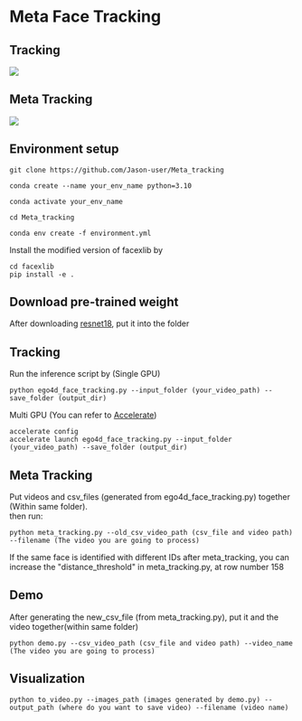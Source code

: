# Meta Face Tracking

## Tracking
![](gif_file/avtdrvnfyh_tracking.gif)

## Meta Tracking
![](gif_file/avtdrvnfyh_meta.gif)

## Environment setup
```
git clone https://github.com/Jason-user/Meta_tracking
```
```
conda create --name your_env_name python=3.10
```
```
conda activate your_env_name
```
```
cd Meta_tracking
```
```
conda env create -f environment.yml
```
Install the modified version of facexlib by
```
cd facexlib
pip install -e .
```

## Download pre-trained weight
After downloading [resnet18](https://github.com/Jason-user/Meta_tracking/releases), put it into the folder


## Tracking
Run the inference script by (Single GPU)
```
python ego4d_face_tracking.py --input_folder (your_video_path) --save_folder (output_dir)
```
Multi GPU (You can refer to [Accelerate](https://huggingface.co/docs/accelerate/basic_tutorials/notebook))

```
accelerate config
accelerate launch ego4d_face_tracking.py --input_folder (your_video_path) --save_folder (output_dir)
```

## Meta Tracking
Put videos and csv_files (generated from ego4d_face_tracking.py) together (Within same folder). \
then run:
```
python meta_tracking.py --old_csv_video_path (csv_file and video path) --filename (The video you are going to process)
```

If the same face is identified with different IDs after meta_tracking, you can increase the "distance_threshold" in meta_tracking.py, at row number 158

## Demo
After generating the new_csv_file (from meta_tracking.py), put it and the video together(within same folder)
```
python demo.py --csv_video_path (csv_file and video path) --video_name (The video you are going to process)
```

## Visualization
```
python to_video.py --images_path (images generated by demo.py) --output_path (where do you want to save video) --filename (video name)
```